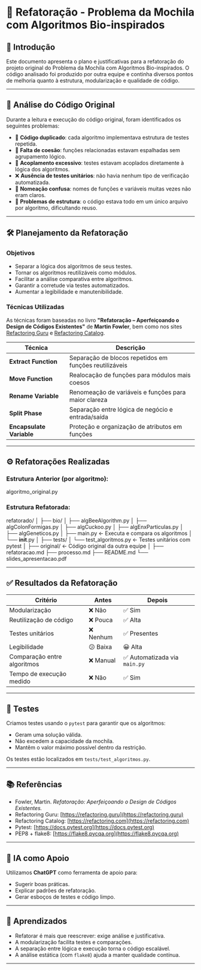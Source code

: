 # 📘 Refatoração - Problema da Mochila com Algoritmos Bio-inspirados

## 📌 Introdução

Este documento apresenta o plano e justificativas para a refatoração do projeto original do Problema da Mochila com Algoritmos Bio-inspirados. O código analisado foi produzido por outra equipe e continha diversos pontos de melhoria quanto à estrutura, modularização e qualidade de código.

---

## 🧐 Análise do Código Original

Durante a leitura e execução do código original, foram identificados os seguintes problemas:

* 🔁 **Código duplicado**: cada algoritmo implementava estrutura de testes repetida.
* 🤯 **Falta de coesão**: funções relacionadas estavam espalhadas sem agrupamento lógico.
* 🔗 **Acoplamento excessivo**: testes estavam acoplados diretamente à lógica dos algoritmos.
* ❌ **Ausência de testes unitários**: não havia nenhum tipo de verificação automatizada.
* 🧩 **Nomeação confusa**: nomes de funções e variáveis muitas vezes não eram claros.
* 🧱 **Problemas de estrutura**: o código estava todo em um único arquivo por algoritmo, dificultando reuso.

---

## 🛠️ Planejamento da Refatoração

### Objetivos

* Separar a lógica dos algoritmos de seus testes.
* Tornar os algoritmos reutilizáveis como módulos.
* Facilitar a análise comparativa entre algoritmos.
* Garantir a corretude via testes automatizados.
* Aumentar a legibilidade e manutenibilidade.

### Técnicas Utilizadas

As técnicas foram baseadas no livro **"Refatoração – Aperfeiçoando o Design de Códigos Existentes"** de **Martin Fowler**, bem como nos sites [Refactoring Guru](https://refactoring.guru) e [Refactoring Catalog](https://refactoring.com).

| Técnica                  | Descrição                                              |
| ------------------------ | ------------------------------------------------------ |
| **Extract Function**     | Separação de blocos repetidos em funções reutilizáveis |
| **Move Function**        | Realocação de funções para módulos mais coesos         |
| **Rename Variable**      | Renomeação de variáveis e funções para maior clareza   |
| **Split Phase**          | Separação entre lógica de negócio e entrada/saída      |
| **Encapsulate Variable** | Proteção e organização de atributos em funções         |

---

## ⚙️ Refatorações Realizadas

### Estrutura Anterior (por algoritmo):

algoritmo\_original.py

### Estrutura Refatorada:

refatorado/
│
├── bio/
│   ├── algBeeAlgorithm.py
│   ├── algColonFormigas.py
│   ├── algCuckoo.py
│   ├── algEnxParticulas.py
│   ├── algGeneticos.py
│   ├── main.py ← Executa e compara os algoritmos
│   └── **init**.py
│
├── tests/
│   └── test\_algoritmos.py ← Testes unitários com pytest
│
├── original/ ← Código original da outra equipe
│
├── refatoracao.md
├── processo.md
├── README.md
└── slides\_apresentacao.pdf

---

## ✅ Resultados da Refatoração

| Critério                    | Antes    | Depois                       |
| --------------------------- | -------- | ---------------------------- |
| Modularização               | ❌ Não    | ✅ Sim                        |
| Reutilização de código      | ❌ Pouca  | ✅ Alta                       |
| Testes unitários            | ❌ Nenhum | ✅ Presentes                  |
| Legibilidade                | 😕 Baixa | 😀 Alta                      |
| Comparação entre algoritmos | ❌ Manual | ✅ Automatizada via `main.py` |
| Tempo de execução medido    | ❌ Não    | ✅ Sim                        |

---

## 🧪 Testes

Criamos testes usando o `pytest` para garantir que os algoritmos:

* Geram uma solução válida.
* Não excedem a capacidade da mochila.
* Mantêm o valor máximo possível dentro da restrição.

Os testes estão localizados em `tests/test_algoritmos.py`.

---

## 📚 Referências

* Fowler, Martin. *Refatoração: Aperfeiçoando o Design de Códigos Existentes.*
* Refactoring Guru: [https://refactoring.guru](https://refactoring.guru)
* Refactoring Catalog: [https://refactoring.com](https://refactoring.com)
* Pytest: [https://docs.pytest.org](https://docs.pytest.org)
* PEP8 + flake8: [https://flake8.pycqa.org](https://flake8.pycqa.org)

---

## 🤖 IA como Apoio

Utilizamos **ChatGPT** como ferramenta de apoio para:

* Sugerir boas práticas.
* Explicar padrões de refatoração.
* Gerar esboços de testes e código limpo.

---

## 🧠 Aprendizados

* Refatorar é mais que reescrever: exige análise e justificativa.
* A modularização facilita testes e comparações.
* A separação entre lógica e execução torna o código escalável.
* A análise estática (com `flake8`) ajuda a manter qualidade contínua.

---
